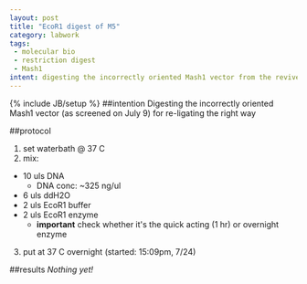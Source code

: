 ```yaml
---
layout: post
title: "EcoR1 digest of M5"
category: labwork
tags: 
 - molecular bio
 - restriction digest
 - Mash1
intent: digesting the incorrectly oriented Mash1 vector from the revived e. coli
---
```

{% include JB/setup %}
##intention
Digesting the incorrectly oriented Mash1 vector (as screened on July 9) for re-ligating the right way

##protocol

 1. set waterbath @ 37 C
 2. mix: 
 * 10 uls DNA
   * DNA conc: ~325 ng/ul
 * 6 uls ddH2O
 * 2 uls EcoR1 buffer
 * 2 uls EcoR1 enzyme
   * **important** check whether it's the quick acting (1 hr) or overnight enzyme
 3. put at 37 C overnight (started: 15:09pm, 7/24)


##results
*Nothing yet!*
